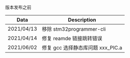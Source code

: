 版本发布之前

| Data       | Description              |
| ---------- | ------------------------ |
| 2021/04/13 | 移除 stm32programmer-cli |
| 2021/04/14 | 修复 reamde 链接跳转错误 |
| 2021/06/02 | 修复 gcc 选择静态库问题 xxx_PIC.a   |

